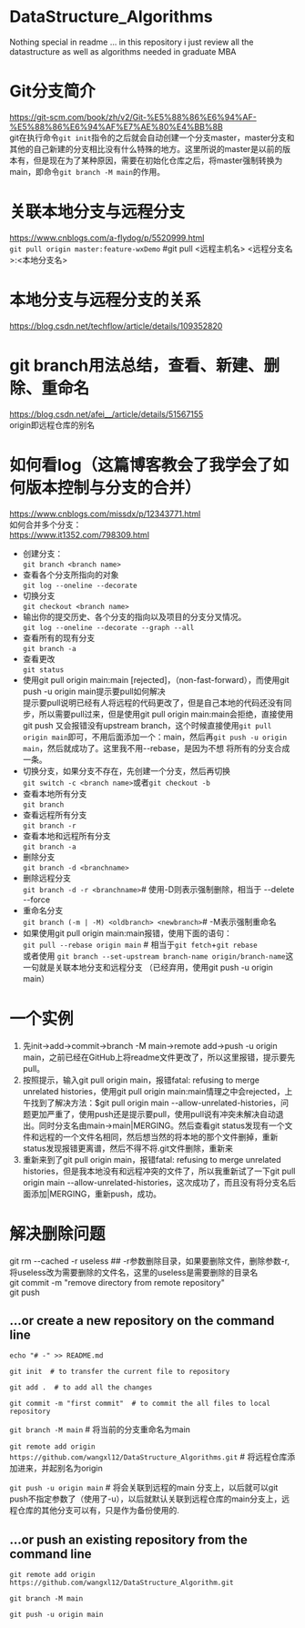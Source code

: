 # DataStructure_Algorithms
Nothing special in readme ... in this repository i just review all the datastructure as well as algorithms needed in graduate MBA  
# Git分支简介  
https://git-scm.com/book/zh/v2/Git-%E5%88%86%E6%94%AF-%E5%88%86%E6%94%AF%E7%AE%80%E4%BB%8B  
git在执行命令`git init`指令的之后就会自动创建一个分支master，master分支和其他的自己新建的分支相比没有什么特殊的地方。这里所说的master是以前的版本有，但是现在为了某种原因，需要在初始化仓库之后，将master强制转换为main，即命令`git branch -M main`的作用。  
# 关联本地分支与远程分支  
https://www.cnblogs.com/a-flydog/p/5520999.html  
`git pull origin master:feature-wxDemo`    #git pull <远程主机名> <远程分支名>:<本地分支名>  
# 本地分支与远程分支的关系
https://blog.csdn.net/techflow/article/details/109352820  
# git branch用法总结，查看、新建、删除、重命名  
https://blog.csdn.net/afei__/article/details/51567155  
origin即远程仓库的别名  
# 如何看log（这篇博客教会了我学会了如何版本控制与分支的合并）  
https://www.cnblogs.com/missdx/p/12343771.html  
如何合并多个分支：  
https://www.it1352.com/798309.html  
- 创建分支：  
`git branch <branch name>`  
- 查看各个分支所指向的对象  
`git log --oneline --decorate`  
- 切换分支  
`git checkout <branch name>`  
- 输出你的提交历史、各个分支的指向以及项目的分支分叉情况。  
`git log --oneline --decorate --graph --all`  
- 查看所有的现有分支  
`git branch -a`  
- 查看更改  
`git status`  
- 使用git pull origin main:main [rejected]，（non-fast-forward），而使用git push -u origin main提示要pull如何解决  
提示要pull说明已经有人将远程的代码更改了，但是自己本地的代码还没有同步，所以需要pull过来，但是使用git pull origin main:main会拒绝，直接使用git push 又会报错没有upstream branch，这个时候直接使用`git pull origin main`即可，不用后面添加一个：main，然后再`git push -u origin main`，然后就成功了。这里我不用--rebase，是因为不想 将所有的分支合成一条。  
- 切换分支，如果分支不存在，先创建一个分支，然后再切换  
`git switch -c <branch name>`或者`git checkout -b`  
- 查看本地所有分支  
`git branch`  
- 查看远程所有分支  
`git branch -r`  
- 查看本地和远程所有分支  
`git branch -a`  
- 删除分支  
`git branch -d <branchname>`  
- 删除远程分支  
`git branch -d -r <branchname>`# 使用-D则表示强制删除，相当于 --delete --force  
- 重命名分支   
`git branch (-m | -M) <oldbranch> <newbranch>`# -M表示强制重命名  
- 如果使用git pull origin main:main报错，使用下面的语句：  
`git pull --rebase origin main` # 相当于`git fetch`+`git rebase`  
或者使用  `git branch --set-upstream branch-name origin/branch-name`这一句就是关联本地分支和远程分支  （已经弃用，使用git push -u origin main） 

# 一个实例  
1. 先init->add->commit->branch -M main->remote add->push -u origin main，之前已经在GitHub上将readme文件更改了，所以这里报错，提示要先pull。  
2. 按照提示，输入git pull origin main，报错fatal: refusing to merge unrelated histories，使用git pull origin main:main情理之中会rejected，上午找到了解决方法：$git pull origin main --allow-unrelated-histories，问题更加严重了，使用push还是提示要pull，使用pull说有冲突未解决自动退出。同时分支名由main->main|MERGING。然后查看git status发现有一个文件和远程的一个文件名相同，然后想当然的将本地的那个文件删掉，重新status发现报错更离谱，然后不得不将.git文件删除，重新来  
3. 重新来到了git pull origin main，报错fatal: refusing to merge unrelated histories，但是我本地没有和远程冲突的文件了，所以我重新试了一下git pull origin main --allow-unrelated-histories，这次成功了，而且没有将分支名后面添加|MERGING，重新push，成功。  

# 解决删除问题  
git rm --cached -r useless ## -r参数删除目录，如果要删除文件，删除参数-r,将useless改为需要删除的文件名，这里的useless是需要删除的目录名  
git commit -m "remove directory from remote repository"  
git push  
## ...or create a new repository on the command line

`echo "# -" >> README.md`

`git init  # to transfer the current file to repository`

`git add .  # to add all the changes `

`git commit -m "first commit"  # to commit the all files to local repository`

`git branch -M main` # 将当前的分支重命名为main

`git remote add origin https://github.com/wangxl12/DataStructure_Algorithms.git` # 将远程仓库添加进来，并起别名为origin

`git push -u origin main`  # 将会关联到远程的main 分支上，以后就可以git push不指定参数了（使用了-u），以后就默认关联到远程仓库的main分支上，远程仓库的其他分支可以有，只是作为备份使用的.


## ...or push an existing repository from the command line 

`git remote add origin https://github.com/wangxl12/DataStructure_Algorithm.git`

`git branch -M main`

`git push -u origin main`
